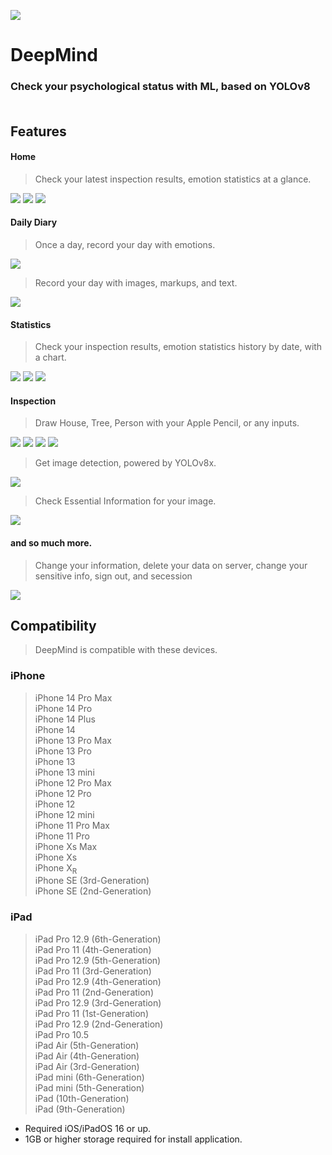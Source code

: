 ![ ](imgs/ic_deepMind_h.PNG)</br>
# DeepMind</br>
### Check your psychological status with ML, based on YOLOv8<br><br>

## Features</br>
#### Home</br>
> Check your latest inspection results, emotion statistics at a glance.</br>

![ ](imgs/home_1.PNG) ![ ](imgs/home_2.PNG) ![ ](imgs/home_3.PNG)</br>

#### Daily Diary</br>
> Once a day, record your day with emotions.</br>

![ ](imgs/dailyDiary_1.PNG)</br>

> Record your day with images, markups, and text. </br>

![ ](imgs/dailyDiary_2.PNG)</br>

#### Statistics</br>
> Check your inspection results, emotion statistics history by date, with a chart.</br>

![ ](imgs/statistics_1.PNG) ![ ](imgs/statistics_2.PNG) ![ ](imgs/statistics_3.PNG)</br>

#### Inspection</br>
> Draw House, Tree, Person with your Apple Pencil, or any inputs.</br>

![ ](imgs/inspection_1.PNG) ![ ](imgs/inspection_2.PNG) ![ ](imgs/inspection_3.PNG) ![ ](imgs/inspection_4.PNG)</br>

> Get image detection, powered by YOLOv8x.</br>

![ ](imgs/inspection_5.PNG)</br>

> Check Essential Information for your image.</br>

![ ](imgs/inspection_6.PNG)</br>

#### and so much more.</br>
> Change your information, delete your data on server, change your sensitive info, sign out, and secession </br>

![ ](imgs/more.PNG) </br>

## Compatibility</br>
> DeepMind is compatible with these devices. </br>
### iPhone</br>

> iPhone 14 Pro Max </br>
 iPhone 14 Pro </br>
 iPhone 14 Plus </br>
 iPhone 14 </br>
 iPhone 13 Pro Max </br>
 iPhone 13 Pro </br>
 iPhone 13 </br>
 iPhone 13 mini </br>
 iPhone 12 Pro Max </br>
 iPhone 12 Pro </br>
 iPhone 12 </br>
 iPhone 12 mini </br>
 iPhone 11 Pro Max </br>
 iPhone 11 Pro </br>
 iPhone Xs Max </br>
 iPhone Xs </br>
 iPhone X<sub>R</sub> </br>
 iPhone SE (3rd-Generation) </br>
 iPhone SE (2nd-Generation) </br>

### iPad</br>

> iPad Pro 12.9 (6th-Generation) </br>
 iPad Pro 11 (4th-Generation) </br>
 iPad Pro 12.9 (5th-Generation) </br>
 iPad Pro 11 (3rd-Generation) </br>
 iPad Pro 12.9 (4th-Generation) </br>
 iPad Pro 11 (2nd-Generation) </br>
 iPad Pro 12.9 (3rd-Generation) </br>
 iPad Pro 11 (1st-Generation) </br>
 iPad Pro 12.9 (2nd-Generation) </br>
 iPad Pro 10.5 </br>
 iPad Air (5th-Generation) </br>
 iPad Air (4th-Generation) </br>
 iPad Air (3rd-Generation) </br>
 iPad mini (6th-Generation) </br>
 iPad mini (5th-Generation) </br>
 iPad (10th-Generation) </br>
 iPad (9th-Generation) </br>

 * Required iOS/iPadOS 16 or up. </br>
 * 1GB or higher storage required for install application.